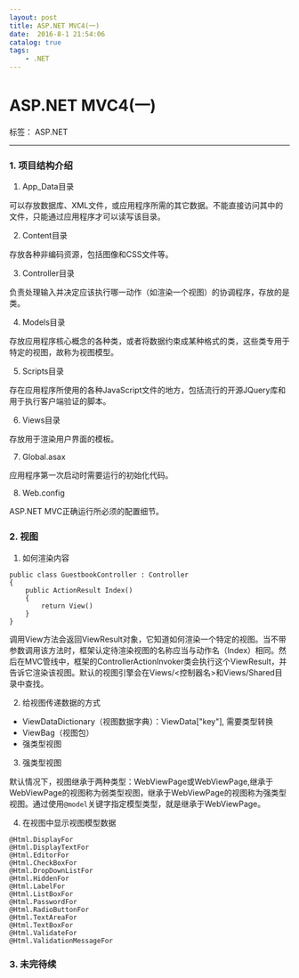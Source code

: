 ```yaml
---
layout: post
title: ASP.NET MVC4(一)
date:  2016-8-1 21:54:06
catalog: true
tags: 
    - .NET
---
```


# ASP.NET MVC4(一)

标签： ASP.NET

---

### 1. 项目结构介绍

1. App_Data目录

可以存放数据库、XML文件，或应用程序所需的其它数据。不能直接访问其中的文件，只能通过应用程序才可以读写该目录。

2. Content目录

存放各种非编码资源，包括图像和CSS文件等。

3. Controller目录

负责处理输入并决定应该执行哪一动作（如渲染一个视图）的协调程序，存放的是类。

4. Models目录

存放应用程序核心概念的各种类，或者将数据约束成某种格式的类，这些类专用于特定的视图，故称为视图模型。

5. Scripts目录

存在应用程序所使用的各种JavaScript文件的地方，包括流行的开源JQuery库和用于执行客户端验证的脚本。

6. Views目录

存放用于渲染用户界面的模板。

7. Global.asax

应用程序第一次启动时需要运行的初始化代码。

8. Web.config

ASP.NET MVC正确运行所必须的配置细节。


### 2. 视图

1. 如何渲染内容

```
public class GuestbookController : Controller
{
	public ActionResult Index()
	{
		return View()
	}
}
```
调用View方法会返回ViewResult对象，它知道如何渲染一个特定的视图。当不带参数调用该方法时，框架认定待渲染视图的名称应当与动作名（Index）相同。然后在MVC管线中，框架的ControllerActionInvoker类会执行这个ViewResult，并告诉它渲染该视图。默认的视图引擎会在Views/<控制器名>和Views/Shared目录中查找。

2. 给视图传递数据的方式

- ViewDataDictionary（视图数据字典）：ViewData["key"], 需要类型转换
- ViewBag（视图包）
- 强类型视图

3. 强类型视图

默认情况下，视图继承于两种类型：WebViewPage或WebViewPage<T>,继承于WebViewPage的视图称为弱类型视图，继承于WebViewPage<T>的视图称为强类型视图。通过使用`@model`关键字指定模型类型，就是继承于WebViewPage<T>。

4. 在视图中显示视图模型数据

```
@Html.DisplayFor
@Html.DisplayTextFor
@Html.EditorFor
@Html.CheckBoxFor
@Html.DropDownListFor
@Html.HiddenFor
@Html.LabelFor
@Html.ListBoxFor
@Html.PasswordFor
@Html.RadioButtonFor
@Html.TextAreaFor
@Html.TextBoxFor
@Html.ValidateFor
@Html.ValidationMessageFor
```

### 3. 未完待续
